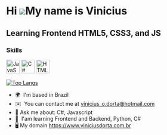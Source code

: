 Hi ![](https://user-images.githubusercontent.com/18350557/176309783-0785949b-9127-417c-8b55-ab5a4333674e.gif)My name is Vinicius
================================================================================================================================

Learning Frontend HTML5, CSS3, and JS
-----------------------------------

### Skills


<a href="https://developer.mozilla.org/en-US/docs/Web/JavaScript" rel="nofollow"><img src="https://raw.githubusercontent.com/danielcranney/readme-generator/main/public/icons/skills/javascript-colored.svg" width="36" height="36" alt="JavaScript" style="max-width: 100%;"></a>
<a href="https://docs.microsoft.com/en-us/dotnet/csharp/" rel="nofollow"><img src="https://raw.githubusercontent.com/danielcranney/readme-generator/main/public/icons/skills/csharp-colored.svg" width="36" height="36" alt="C#" style="max-width: 100%;"></a>
<a href="https://developer.mozilla.org/en-US/docs/Glossary/HTML5" rel="nofollow"><img src="https://raw.githubusercontent.com/danielcranney/readme-generator/main/public/icons/skills/html5-colored.svg" width="36" height="36" alt="HTML5" style="max-width: 100%;"></a>


[![Top Langs](https://github-readme-stats.vercel.app/api/top-langs/?username=ViniciusDorta&custom_title=My%20Projects%20Languages&theme=dark&langs_count=8)](https://github.com/anuraghazra/github-readme-stats)


*   🌍  I'm based in Brazil
*   ✉️  You can contact me at [vinicius\_o.dorta@hotmail.com](mailto:vinicius_o.dorta@hotmail.com)
*   💬  Ask me about: C#, Javascript  
*   🧠  I'am learning Frontend and Backend, Python, C# 
*   🖥️  My domain https://www.viniciusdorta.com.br
